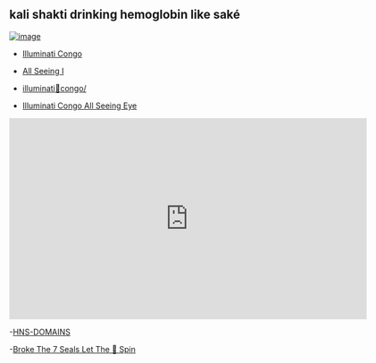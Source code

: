 ## kali shakti drinking hemoglobin like saké

[![image](https://user-images.githubusercontent.com/37987346/101999396-a37e4380-3caa-11eb-8cc6-e61fb53c7855.png)](http://shapereality.innerinetcompany.hns.to/)

- [Illuminati Congo](https://illuminaticongo.com/)

- [All Seeing I](http://innerinetfounder.allseeingi/)

- [illuminati🙌congo/](https://illuminaticongo.com/)

- [Illuminati Congo All Seeing Eye](https://youtu.be/9ZCYYeD9V5E)

<iframe width="640" height="360" src="https://www.youtube.com/embed/9ZCYYeD9V5E" frameborder="0" allow="accelerometer; autoplay; clipboard-write; encrypted-media; gyroscope; picture-in-picture" allowfullscreen></iframe>

-[HNS-DOMAINS ](http://home.hns-domains/)

-[Broke The 7 Seals Let The 🌈 Spin](http://sourcewithin.xn--brokethe7sealsletthespin-uu81x.hns.to/)
